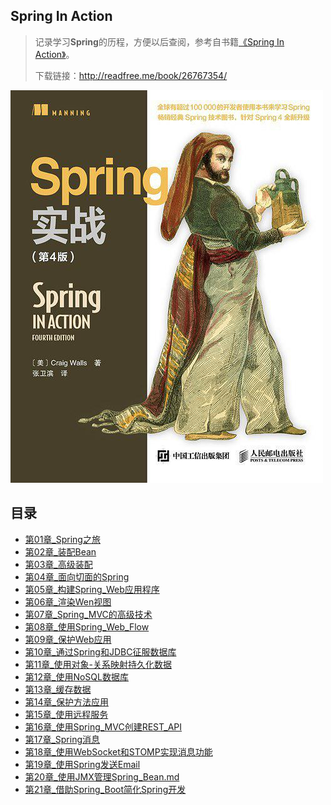 ## Spring In Action

> 记录学习**Spring**的历程，方便以后查阅，参考自书籍[《Spring In Action》](https://book.douban.com/subject/26767354/)。
>
> 下载链接：<http://readfree.me/book/26767354/> 

![img](assets/book_cover.jpg) 

## 目录

+ [第01章_Spring之旅](第01章_Spring之旅.md)
+ [第02章_装配Bean](第02章_装配Bean.md)
+ [第03章_高级装配](第03章_高级装配.md)
+ [第04章_面向切面的Spring](第04章_面向切面的Spring.md)
+ [第05章_构建Spring_Web应用程序](第05章_构建Spring_Web应用程序.md)
+ [第06章_渲染Wen视图](第06章_渲染Wen视图.md)
+ [第07章_Spring_MVC的高级技术](第07章_Spring_MVC的高级技术.md)
+ [第08章_使用Spring_Web_Flow](第08章_使用Spring_Web_Flow.md)
+ [第09章_保护Web应用](第09章_保护Web应用.md)
+ [第10章_通过Spring和JDBC征服数据库](第10章_通过Spring和JDBC征服数据库.md)
+ [第11章_使用对象-关系映射持久化数据](第11章_使用对象-关系映射持久化数据.md)
+ [第12章_使用NoSQL数据库](第12章_使用NoSQL数据库.md)
+ [第13章_缓存数据](第13章_缓存数据.md)
+ [第14章_保护方法应用](第14章_保护方法应用.md)
+ [第15章_使用远程服务](第15章_使用远程服务.md)
+ [第16章_使用Spring_MVC创建REST_API](第16章_使用Spring_MVC创建REST_API.md)
+ [第17章_Spring消息](第17章_Spring消息.md)
+ [第18章_使用WebSocket和STOMP实现消息功能](第18章_使用WebSocket和STOMP实现消息功能.md)
+ [第19章_使用Spring发送Email](第19章_使用Spring发送Email.md)
+ [第20章_使用JMX管理Spring_Bean.md](第20章_使用JMX管理Spring_Bean.md)
+ [第21章_借助Spring_Boot简化Spring开发](第21章_借助Spring_Boot简化Spring开发.md)



